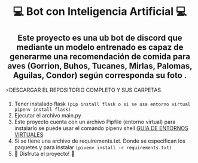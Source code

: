 <div align="center">
<h1>💻 Bot con Inteligencia Artificial  💻</h1>
<h2>Este proyecto es una ub bot de discord que mediante un modelo entrenado es capaz de generarme una recomendación de comida para aves (Gorrion, Buhos, Tucanes, Mirlas, Palomas, Aguilas, Condor) según corresponda su foto .</h2>
</div>

<!--START_SECTION:activity-->
:zap:DESCARGAR EL REPOSITORIO COMPLETO Y SUS CARPETAS 
1. Tener instalado flask ```(pip install flask o si se usa entorno virtual pipenv install flask)```
2. Ejecutar el archivo main.py    
3. Este proyecto cuenta con un archivo Pipfile (entorno virtual) para instalarlo se puede usar el comando pipenv shell [GUIA DE ENTORNOS VIRTUALES](https://jarroba.com/pipenv-gestor-de-entornos-virtuales-de-python/) 
4. Si se tiene una archivo de requirements.txt. Donde se especifican los paquetes y para instalar ```(pivenv install -r requirements.txt)```
5. 🎉 Disfruta el proyecto! 🎉
<!--END_SECTION:activity-->

